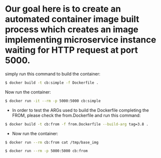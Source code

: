 # Our goal here is to create an automated container image built process which creates an image implementing microservice instance waiting for HTTP request at port 5000.
simply run this command to build the container: 
```bash
$ docker build -t cb:simple -f Dockerfile .
```

Now run the container:
```bash
$ docker run -it --rm -p 5000:5000 cb:simple
```

- In order to test the ARGs used to build the Dockerfile completing the FROM, please check the from.Dockerfile and run this command:
```bash
$ docker build -t cb:from -f from.Dockerfile --build-arg tag=3.8 .
```

- Now run the container:
```bash
$ docker run --rm cb:from cat /tmp/base_img
```
```bash
$ docker run --rm -p 5000:5000 cb:from
```